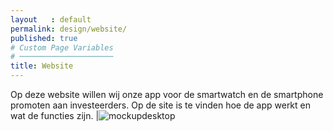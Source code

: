 ```yaml
---
layout   : default
permalink: design/website/
published: true
# Custom Page Variables
# ─────────────────────
title: Website
---
```


Op deze website willen wij onze app voor de smartwatch en de smartphone promoten aan investeerders. Op de site is te vinden hoe de app werkt en wat de functies zijn. |![mockupdesktop](/1718-nmd3-project-heyvaert-tackaert/assets/img/mockupdesktop.png "mockupdesktop")


